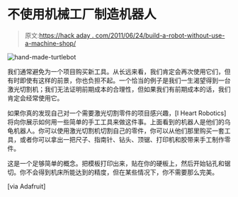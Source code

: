 # 不使用机械工厂制造机器人

> 原文:[https://hack aday . com/2011/06/24/build-a-robot-without-use-a-machine-shop/](https://hackaday.com/2011/06/24/building-a-robot-without-using-a-machine-shop/)

![](../Images/62291b2f65c77012ee0d5f50b7fde60a.png "hand-made-turtlebot")

我们通常避免为一个项目购买新工具。从长远来看，我们肯定会再次使用它们，但有时即使有这样的前景，你也负担不起。一个恰当的例子是我们一生渴望得到一台激光切割机；我们无法证明前期成本的合理性，但如果我们有前期成本的话，我们肯定会经常使用它。

如果你真的发现自己对一个需要激光切割零件的项目感兴趣，[I Heart Robotics]将向你展示如何用一些简单的手工工具来做这件事。上面看到的机器人是他们的乌龟机器人。你可以使用激光切割机切割自己的零件，你可以从他们那里购买一套工具，或者你可以拿出一把尺子、指南针、钻头、顶锯、打印机和胶带来手工制作零件。

这是一个足够简单的概念。把模板打印出来，贴在你的硬板上，然后开始钻孔和锯切。你不会得到机床所能达到的精度，但在某些情况下，你不需要那么完美。

[via Adafruit]